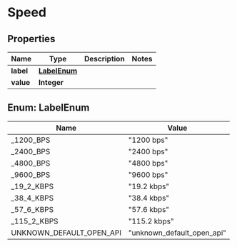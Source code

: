 

# Speed


## Properties

| Name | Type | Description | Notes |
|------------ | ------------- | ------------- | -------------|
|**label** | [**LabelEnum**](#LabelEnum) |  |  |
|**value** | **Integer** |  |  |



## Enum: LabelEnum

| Name | Value |
|---- | -----|
| _1200_BPS | &quot;1200 bps&quot; |
| _2400_BPS | &quot;2400 bps&quot; |
| _4800_BPS | &quot;4800 bps&quot; |
| _9600_BPS | &quot;9600 bps&quot; |
| _19_2_KBPS | &quot;19.2 kbps&quot; |
| _38_4_KBPS | &quot;38.4 kbps&quot; |
| _57_6_KBPS | &quot;57.6 kbps&quot; |
| _115_2_KBPS | &quot;115.2 kbps&quot; |
| UNKNOWN_DEFAULT_OPEN_API | &quot;unknown_default_open_api&quot; |



